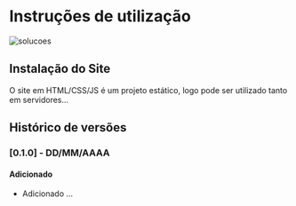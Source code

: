 # Instruções de utilização

![solucoes](https://user-images.githubusercontent.com/75712250/158075663-c1dc5348-64b6-42be-9453-cd6cd4abea46.jpeg)

## Instalação do Site

O site em HTML/CSS/JS é um projeto estático, logo pode ser utilizado tanto em servidores...

## Histórico de versões

### [0.1.0] - DD/MM/AAAA
#### Adicionado
- Adicionado ...
